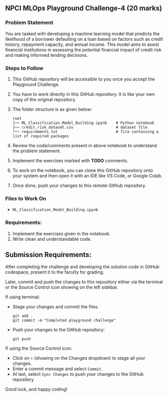## NPCI MLOps Playground Challenge-4 (20 marks)

### Problem Statement
You are tasked with developing a machine learning model that predicts the likelihood of a borrower defaulting on a loan based on factors such as credit history, repayment capacity, and annual income. This model aims to assist financial institutions in assessing the potential financial impact of credit risk and making informed lending decisions.

### Steps to Follow
1. This GitHub repository will be accessible to you once you accept the Playground Challenge.
2. You have to work directly in this GitHub repository. It is like your own copy of the original repository.

3. The folder structure is as given below:
   ```
   root
   ├── ML_Classification_Model_Building.ipynb    # Python notebook
   ├── credit_risk_dataset.csv                   # dataset file
   └── requirements.txt                          # file containing a list of required packages
   ```

4. Review the code/comments present in above notebook to understand the problem statement.
5. Implement the exercises marked with **TODO** comments.
6. To work on the notebook, you can clone this GitHub repository onto your system and then open it with an IDE like VS Code, or Google Colab.
7. Once done, push your changes to this remote GitHub repository.

### Files to Work On
- `ML_Classification_Model_Building.ipynb`

### Requirements:
1. Implement the exercises given in the notebook.
2. Write clean and understandable code.

## Submission Requirements:
After completing the challenge and developing the solution code in GitHub codespace, present it to the faculty for grading. 

Later, commit and push the changes to this repository either via the terminal or the Source Control icon showing on the left sidebar.

If using terminal:
  - Stage your changes and commit the files:
    ```
    git add .
    git commit -m "Completed playground challenge"
    ```
  - Push your changes to the GitHub repository:
    ```
    git push
    ```

If using the Source Control icon:
  - Click on `+` (showing on the Changes dropdown) to stage all your changes.
  - Enter a commit message and select `Commit`.
  - At last, select `Sync Changes` to push your changes to the GitHub repository

Good luck, and happy coding!
